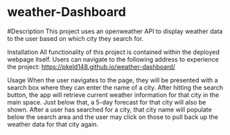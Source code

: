 # weather-Dashboard

#Description
This project uses an openweather API to display weather data to the user based on which city they search for.


Installation
All functionality of this project is contained within the deployed webpage itself. Users can navigate to the following address to experience the project: https://pkeld148.github.io/weather-dashboard/

Usage
When the user navigates to the page, they will be presented with a search box where they can enter the name of a city. After hitting the search button, the app will retrieve current weather information for that city in the main space. Just below that, a 5-day forecast for that city will also be shown. After a user has searched for a city, that city name will populate below the search area and the user may click on those to pull back up the weather data for that city again.

